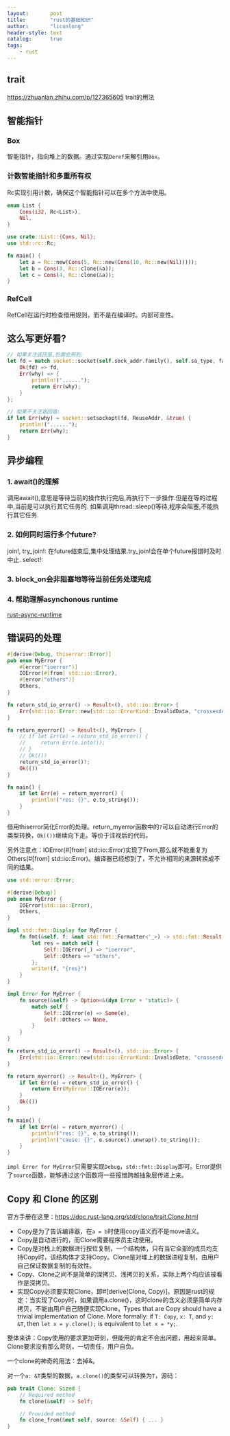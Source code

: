```yaml
---
layout:       post
title:        "rust的基础知识"
author:       "licunlong"
header-style: text
catalog:      true
tags:
    - rust
---
```


## trait

<https://zhuanlan.zhihu.com/p/127365605> trait的用法

## 智能指针

### Box

智能指针，指向堆上的数据。通过实现`Deref`来解引用`Box`。

### 计数智能指针和多重所有权

Rc<T>实现引用计数，确保这个智能指针可以在多个方法中使用。

```rust
enum List {
    Cons(i32, Rc<List>),
    Nil,
}

use crate::List::{Cons, Nil};
use std::rc::Rc;

fn main() {
    let a = Rc::new(Cons(5, Rc::new(Cons(10, Rc::new(Nil)))));
    let b = Cons(3, Rc::clone(&a));
    let c = Cons(4, Rc::clone(&a));
}
```

### RefCell

RefCell在运行时检查借用规则，而不是在编译时。内部可变性。

## 这么写更好看?

```rust
// 如果关注返回值,后面会用到:
let fd = match socket::socket(self.sock_addr.family(), self.sa_type, falgs, self.protocol) {
    Ok(fd) => fd,
    Err(why) => {
        println!("......");
        return Err(why); 
    }
};

// 如果不关注返回值:
if let Err(why) = socket::setsockopt(fd, ReuseAddr, &true) {
    println!("......");
    return Err(why);
}
```

## 异步编程

### 1. await()的理解

调用await(),意思是等待当前的操作执行完后,再执行下一步操作.但是在等的过程中,当前是可以执行其它任务的.
如果调用thread::sleep()等待,程序会阻塞,不能执行其它任务.

### 2. 如何同时运行多个future?

join!, try_join!: 在future结束后,集中处理结果.try_join!会在单个future报错时及时中止.
select!: 

### 3. block_on会非阻塞地等待当前任务处理完成

### 4. 帮助理解asynchonous runtime

[rust-async-runtime](https://www.ncameron.org/blog/what-is-an-async-runtime/)


## 错误码的处理

```rs
#[derive(Debug, thiserror::Error)]
pub enum MyError {
    #[error("ioerror")]
    IOError(#[from] std::io::Error),
    #[error("others")]
    Others,
}

fn return_std_io_error() -> Result<(), std::io::Error> {
    Err(std::io::Error::new(std::io::ErrorKind::InvalidData, "crossesdevices"))
}

fn return_myerror() -> Result<(), MyError> {
    // if let Err(e) = return_std_io_error() {
    //     return Err(e.into());
    // }
    // Ok(())
    return_std_io_error()?;
    Ok(())
}

fn main() {
    if let Err(e) = return_myerror() {
        println!("res: {}", e.to_string());
    }
}
```

借用thiserror简化Error的处理。return_myerror函数中的`?`可以自动进行Error的类型转换，`Ok(())`继续向下走。等价于注视后的代码。

另外注意点：IOError(#[from] std::io::Error)实现了From,那么就不能重复为Others(#[from] std::io::Error)。编译器已经想到了，不允许相同的来源转换成不同的结果。

```rs
use std::error::Error;

#[derive(Debug)]
pub enum MyError {
    IOError(std::io::Error),
    Others,
}

impl std::fmt::Display for MyError {
    fn fmt(&self, f: &mut std::fmt::Formatter<'_>) -> std::fmt::Result {
        let res = match self {
            Self::IOError(_) => "ioerror",
            Self::Others => "others",
        };
        write!(f, "{res}")
    }
}

impl Error for MyError {
    fn source(&self) -> Option<&(dyn Error + 'static)> {
        match self {
            Self::IOError(e) => Some(e),
            Self::Others => None,
        }
    }
}

fn return_std_io_error() -> Result<(), std::io::Error> {
    Err(std::io::Error::new(std::io::ErrorKind::InvalidData, "crossesdevices"))
}

fn return_myerror() -> Result<(), MyError> {
    if let Err(e) = return_std_io_error() {
        return Err(MyError::IOError(e));
    }
    Ok(())
}

fn main() {
    if let Err(e) = return_myerror() {
        println!("res: {}", e.to_string());
        println!("cause: {}", e.source().unwrap().to_string());
    }
}
```

`impl Error for MyError`只需要实现`Debug`，`std::fmt::Display`即可。Error提供了`source`函数，能够通过这个函数将一些报错跨越抽象层传递上来。

## Copy 和 Clone 的区别

官方手册在这里：<https://doc.rust-lang.org/std/clone/trait.Clone.html>

* Copy是为了告诉编译器，在`a = b`时使用copy语义而不是move语义。
* Copy是自动进行的，而Clone需要程序员主动使用。
* Copy是对栈上的数据进行按位复制，一个结构体，只有当它全部的成员均支持Copy时，该结构体才支持Copy。Clone是对堆上的数据进程复制，由用户自己保证数据复制的有效性。
* Copy、Clone之间不是简单的深拷贝、浅拷贝的关系，实际上两个均应该被看作是深拷贝。
* 实现Copy必须要实现Clone，即#[derive(Clone, Copy)]。原因是rust的规定：当实现了Copy时，如果调用a.clone()，这时clone的含义必须是简单内存拷贝，不能由用户自己随便实现Clone。Types that are Copy should have a trivial implementation of Clone. More formally: if `T: Copy`, `x: T`, and `y: &T`, then `let x = y.clone();` is equivalent to `let x = *y;`. 

整体来讲：Copy使用的要求更加苛刻，但能用的肯定不会出问题，用起来简单。Clone要求没有那么苛刻，一切责任，用户自负。

一个clone的神奇的用法：去掉&。

对一个`a: &T`类型的数据，`a.clone()`的类型可以转换为`T`，源码：

```rs
pub trait Clone: Sized {
    // Required method
    fn clone(&self) -> Self;

    // Provided method
    fn clone_from(&mut self, source: &Self) { ... }
}
```


